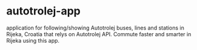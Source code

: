 # autotrolej-app

application for following/showing Autotrolej buses, lines and stations in Rijeka, Croatia that relys on Autotrolej API. Commute faster and smarter in Rijeka using this app.
